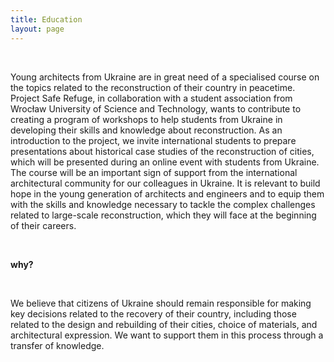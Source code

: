 ```yaml
---
title: Education
layout: page
---
```


<br>

Young architects from Ukraine are in great need of a specialised course on the topics related to the reconstruction of 
their country in peacetime. Project Safe Refuge, in collaboration with a student association from Wrocław University of 
Science and Technology, wants to contribute to creating a program of workshops to help students from Ukraine in 
developing their skills and knowledge about reconstruction. As an introduction to the project, we invite international 
students to prepare presentations about historical case studies of the reconstruction of cities, which will be presented 
during an online event with students from Ukraine. The course will be an important sign of support from the 
international architectural community for our colleagues in Ukraine. It is relevant to build hope in the young 
generation of architects and engineers and to equip them with the skills and knowledge necessary to tackle the complex 
challenges related to large-scale reconstruction, which they will face at the beginning of their careers.

<br>

**why?**
<div class="ml-10">

<br>

We believe that citizens of Ukraine should remain responsible for making key decisions related to the recovery of their 
country, including those related to the design and rebuilding of their cities, choice of materials, and architectural 
expression. We want to support them in this process through a transfer of knowledge. 

</div>

